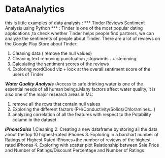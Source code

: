# DataAnalytics
this is little examples of data analysis :
*** Tinder Reviews Sentiment Analysis using Python *** : Tinder is one of the most popular dating applications ,to check whether Tinder helps people find partners, we can analyze the sentiments of people about Tinder. There are a lot of reviews on the Google Play Store about Tinder:
1. Cleaning data ( remove the null values)
2. Cleaning text removing punctuation ,stopwords.. + stemming
3. Calculating the sentiment scores of the reviews
4. Exploring wordCloud viz + look at the overall sentiment score of the users of Tinder


***Water Quality Analysis*** :Access to safe drinking water is one of the essential needs of all human beings.Many factors affect water quality, it is also one of the major research areas in ML:
1. remove all the rows that contain null values
2. Exploring the different factors (PH/Conductivity/Solids/Chloramines...)
3. analyzing correlation of all the features with respect to the Potability column in the dataset


***IPhoneSales***
1.Cleaning
2. Creating a new dataframe by storing all the data about the top 10 highest-rated iPhones 
3. Exploring in a barchart number of Ratings of Highest Rated iPhones+the number of reviews of the highest-rated iPhones
4. Exploring with scatter plot Relationship between Sale Price and Number of Ratings/Discount Percentage and Number of Ratings

